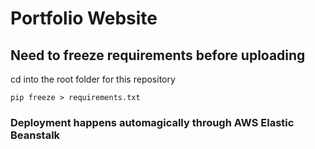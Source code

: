 # Portfolio Website

## Need to freeze requirements before uploading
cd into the root folder for this repository

`pip freeze > requirements.txt`

### Deployment happens automagically through AWS Elastic Beanstalk
